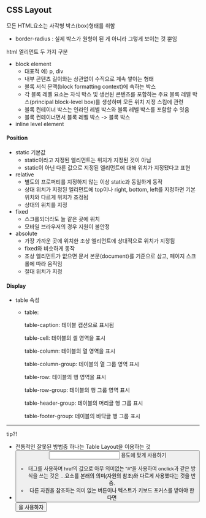 ## CSS Layout

모든 HTML요소는 사각형 박스(box)형태를 취함

- border-radius : 실제 박스가 원형이 된 게 아니라 그렇게 보이는 것 뿐임

html 엘리먼트 두 가지 구분

- block element
  - 대표적 예) p, div
  - 내부 콘텐츠 길이와는 상관없이 수직으로 계속 쌓이는 형태
  - 블록 서식 문맥(block formatting context)에 속하는 박스
  - 각 블록 레벨 요소는 자식 박스 및 생선된 콘텐츠를 포함하는 주요 블록 레벨 박스(principal block-level box)를 생성하며 모든 위치 지정 스킴에 관련
  - 블록 컨테이너 박스는 인라인 레벨 박스와 블록 레벨 박스를 포함할 수 잇음
  - 블록 컨테이너면서 블록 레벨 박스 -> 블록 박스
- inline level element



#### Position

- static 기본값
  - static이라고 지정된 엘리먼트는 위치가 지정된 것이 아님
  - static이 아닌 다른 값으로 지정된 엘리먼트에 대해 위치가 지정됐다고 표현
- relative
  - 별도의 프로퍼티를 지정하지 않는 이상 static과 동일하게 동작
  - 상대 위치가 지정된 엘리먼트에 top이나 right, bottom, left를 지정하면 기본 위치와 다르게 위치가 조정됨
  - 상대의 위치를 지정
- fixed
  - 스크롤되더라도 늘 같은 곳에 위치
  - 모바일 브라우저의 경우 지원이 불안정
- absolute
  - 가장 가까운 곳에 위치한 조상 엘리먼트에 상대적으로 위치가 지정됨
  - fixed와 비슷하게 동작
  - 조상 엘리먼트가 없으면 문서 본문(document)를 기준으로 삼고, 페이지 스크롤에 따라 움직임
  - 절대 위치가 지정


#### Display

- table 속성

  - table:

    table-caption: 테이블 캡션으로 표시됨

    table-cell: 테이블의 셀 영역을 표시

    table-column: 테이블의 열 영역을 표시

    table-column-group: 테이블의 열 그룹 영역 표시

    table-row: 테이블의 행 영역을 표시

    table-row-group: 테이블의 행 그룹 영역 표시

    table-header-group: 테이블의 머리글 행 그룹 표시

    table-footer-group: 테이블의 바닥글 행 그룹 표시

---

tip?!

- 전통적인 잘못된 방법중 하나는 Table Layout을 이용하는 것 
- <a> <button> <input> 용도에 맞게 사용하기
  - <a>태그를 사용하며 href의 값으로 아무 의미없는 "#"을 사용하여 onclick과 같은 방식을 쓰는 것은 <a>...</a>요소를 본래의 의미(자원의 참조)와 다르게 사용했다는 것을 반증.
  - 다른 자원을 참조하는 의미 없는 버튼이나 텍스트가 키보드 포커스를 받아야 한다면 <button>을 사용하자
